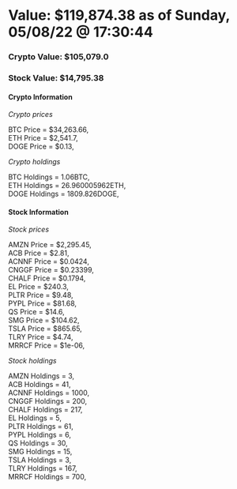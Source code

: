 # Value: $119,874.38 as of Sunday, 05/08/22 @ 17:30:44 

### Crypto Value: $105,079.0

### Stock Value: $14,795.38

#### Crypto Information 
*Crypto prices* 

BTC Price = $34,263.66,  
ETH Price = $2,541.7,  
DOGE Price = $0.13,  


*Crypto holdings* 

BTC Holdings = 1.06BTC,  
ETH Holdings = 26.960005962ETH,  
DOGE Holdings = 1809.826DOGE,  


#### Stock Information 

*Stock prices* 

AMZN Price = $2,295.45,  
ACB Price = $2.81,  
ACNNF Price = $0.0424,  
CNGGF Price = $0.23399,  
CHALF Price = $0.1794,  
EL Price = $240.3,  
PLTR Price = $9.48,  
PYPL Price = $81.68,  
QS Price = $14.6,  
SMG Price = $104.62,  
TSLA Price = $865.65,  
TLRY Price = $4.74,  
MRRCF Price = $1e-06,  


*Stock holdings* 

AMZN Holdings = 3,  
ACB Holdings = 41,  
ACNNF Holdings = 1000,  
CNGGF Holdings = 200,  
CHALF Holdings = 217,  
EL Holdings = 5,  
PLTR Holdings = 61,  
PYPL Holdings = 6,  
QS Holdings = 30,  
SMG Holdings = 15,  
TSLA Holdings = 3,  
TLRY Holdings = 167,  
MRRCF Holdings = 700,  


